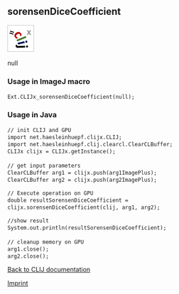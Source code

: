 ## sorensenDiceCoefficient
![Image](images/mini_clijx_logo.png)

null

### Usage in ImageJ macro
```
Ext.CLIJx_sorensenDiceCoefficient(null);
```


### Usage in Java
```
// init CLIJ and GPU
import net.haesleinhuepf.clijx.CLIJ;
import net.haesleinhuepf.clij.clearcl.ClearCLBuffer;
CLIJx clijx = CLIJx.getInstance();

// get input parameters
ClearCLBuffer arg1 = clijx.push(arg1ImagePlus);
ClearCLBuffer arg2 = clijx.push(arg2ImagePlus);
```

```
// Execute operation on GPU
double resultSorensenDiceCoefficient = clijx.sorensenDiceCoefficient(clij, arg1, arg2);
```

```
//show result
System.out.println(resultSorensenDiceCoefficient);

// cleanup memory on GPU
arg1.close();
arg2.close();
```


[Back to CLIJ documentation](https://clij.github.io/)

[Imprint](https://clij.github.io/imprint)
